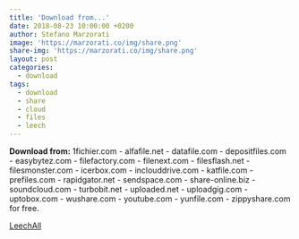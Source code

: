 ```yaml
---
title: 'Download from...'
date: 2018-08-23 10:00:00 +0200
author: Stefano Marzorati
image: 'https://marzorati.co/img/share.png'
share-img: 'https://marzorati.co/img/share.png'
layout: post
categories:
  - download
tags:
  - download
  - share
  - cloud
  - files
  - leech
---
```

**Download from:** 1fichier.com - alfafile.net - datafile.com - depositfiles.com - easybytez.com - filefactory.com - filenext.com - filesflash.net - filesmonster.com - icerbox.com - inclouddrive.com - katfile.com - prefiles.com - rapidgator.net - sendspace.com - share-online.biz - soundcloud.com - turbobit.net - uploaded.net - uploadgig.com - uptobox.com - wushare.com - youtube.com - yunfile.com - zippyshare.com for free.   

<a href="http://leechall.com/" target="_blank">LeechAll</a>
